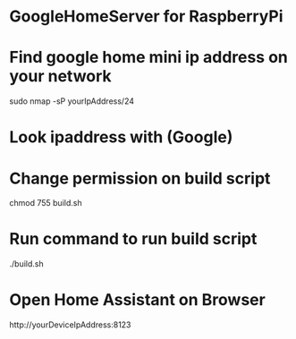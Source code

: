 # GoogleHomeServer for RaspberryPi

# Find google home mini ip address on your network
sudo nmap -sP yourIpAddress/24
# Look ipaddress with (Google)

# Change permission on build script
chmod 755 build.sh
# Run command to run build script
./build.sh

# Open Home Assistant on Browser
http://yourDeviceIpAddress:8123
